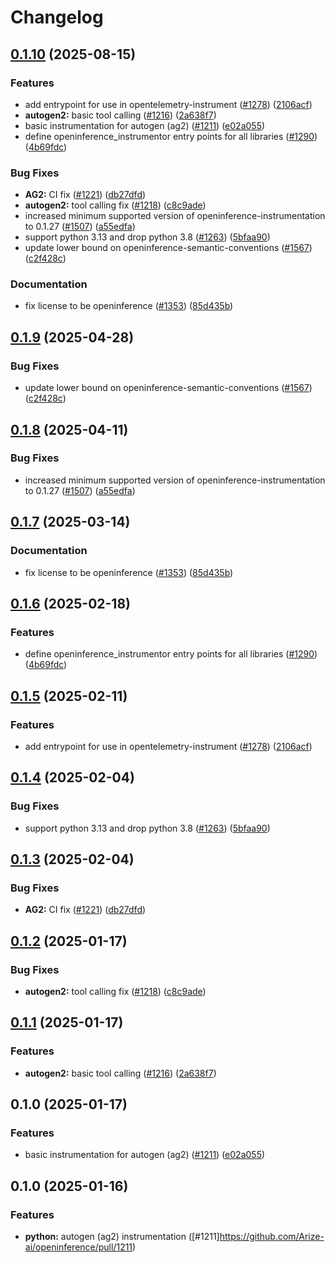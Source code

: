 # Changelog

## [0.1.10](https://github.com/d3x41/openinference/compare/python-openinference-instrumentation-autogen-v0.1.9...python-openinference-instrumentation-autogen-v0.1.10) (2025-08-15)


### Features

* add entrypoint for use in opentelemetry-instrument ([#1278](https://github.com/d3x41/openinference/issues/1278)) ([2106acf](https://github.com/d3x41/openinference/commit/2106acfd6648804abe9b95e41a49df26a500435c))
* **autogen2:** basic tool calling ([#1216](https://github.com/d3x41/openinference/issues/1216)) ([2a638f7](https://github.com/d3x41/openinference/commit/2a638f7ca51a2d77b27a556bed75aa6318aa805b))
* basic instrumentation for autogen (ag2) ([#1211](https://github.com/d3x41/openinference/issues/1211)) ([e02a055](https://github.com/d3x41/openinference/commit/e02a0553eb84ee253c7931738c5116e0a310194a))
* define openinference_instrumentor entry points for all libraries ([#1290](https://github.com/d3x41/openinference/issues/1290)) ([4b69fdc](https://github.com/d3x41/openinference/commit/4b69fdc13210048009e51639b01e7c0c9550c9d1))


### Bug Fixes

* **AG2:** CI fix ([#1221](https://github.com/d3x41/openinference/issues/1221)) ([db27dfd](https://github.com/d3x41/openinference/commit/db27dfd0e9eea601cd7e4b1048fe1d35983de019))
* **autogen2:** tool calling fix ([#1218](https://github.com/d3x41/openinference/issues/1218)) ([c8c9ade](https://github.com/d3x41/openinference/commit/c8c9ade8267e3ba2fa1e48b2d1d77a42444222e4))
* increased minimum supported version of openinference-instrumentation to 0.1.27 ([#1507](https://github.com/d3x41/openinference/issues/1507)) ([a55edfa](https://github.com/d3x41/openinference/commit/a55edfa8900c1f36a73385c7d03f91cffadd85c4))
* support python 3.13 and drop python 3.8 ([#1263](https://github.com/d3x41/openinference/issues/1263)) ([5bfaa90](https://github.com/d3x41/openinference/commit/5bfaa90d800a8f725b3ac7444d16972ed7821738))
* update lower bound on openinference-semantic-conventions ([#1567](https://github.com/d3x41/openinference/issues/1567)) ([c2f428c](https://github.com/d3x41/openinference/commit/c2f428c5916c3dd62cf6670358f37111d4f7fd25))


### Documentation

* fix license to be openinference ([#1353](https://github.com/d3x41/openinference/issues/1353)) ([85d435b](https://github.com/d3x41/openinference/commit/85d435be3af3de5424494cfbdd654454688b7377))

## [0.1.9](https://github.com/Arize-ai/openinference/compare/python-openinference-instrumentation-autogen-v0.1.8...python-openinference-instrumentation-autogen-v0.1.9) (2025-04-28)


### Bug Fixes

* update lower bound on openinference-semantic-conventions ([#1567](https://github.com/Arize-ai/openinference/issues/1567)) ([c2f428c](https://github.com/Arize-ai/openinference/commit/c2f428c5916c3dd62cf6670358f37111d4f7fd25))

## [0.1.8](https://github.com/Arize-ai/openinference/compare/python-openinference-instrumentation-autogen-v0.1.7...python-openinference-instrumentation-autogen-v0.1.8) (2025-04-11)


### Bug Fixes

* increased minimum supported version of openinference-instrumentation to 0.1.27 ([#1507](https://github.com/Arize-ai/openinference/issues/1507)) ([a55edfa](https://github.com/Arize-ai/openinference/commit/a55edfa8900c1f36a73385c7d03f91cffadd85c4))

## [0.1.7](https://github.com/Arize-ai/openinference/compare/python-openinference-instrumentation-autogen-v0.1.6...python-openinference-instrumentation-autogen-v0.1.7) (2025-03-14)


### Documentation

* fix license to be openinference ([#1353](https://github.com/Arize-ai/openinference/issues/1353)) ([85d435b](https://github.com/Arize-ai/openinference/commit/85d435be3af3de5424494cfbdd654454688b7377))

## [0.1.6](https://github.com/Arize-ai/openinference/compare/python-openinference-instrumentation-autogen-v0.1.5...python-openinference-instrumentation-autogen-v0.1.6) (2025-02-18)


### Features

* define openinference_instrumentor entry points for all libraries ([#1290](https://github.com/Arize-ai/openinference/issues/1290)) ([4b69fdc](https://github.com/Arize-ai/openinference/commit/4b69fdc13210048009e51639b01e7c0c9550c9d1))

## [0.1.5](https://github.com/Arize-ai/openinference/compare/python-openinference-instrumentation-autogen-v0.1.4...python-openinference-instrumentation-autogen-v0.1.5) (2025-02-11)


### Features

* add entrypoint for use in opentelemetry-instrument ([#1278](https://github.com/Arize-ai/openinference/issues/1278)) ([2106acf](https://github.com/Arize-ai/openinference/commit/2106acfd6648804abe9b95e41a49df26a500435c))

## [0.1.4](https://github.com/Arize-ai/openinference/compare/python-openinference-instrumentation-autogen-v0.1.3...python-openinference-instrumentation-autogen-v0.1.4) (2025-02-04)


### Bug Fixes

* support python 3.13 and drop python 3.8 ([#1263](https://github.com/Arize-ai/openinference/issues/1263)) ([5bfaa90](https://github.com/Arize-ai/openinference/commit/5bfaa90d800a8f725b3ac7444d16972ed7821738))

## [0.1.3](https://github.com/Arize-ai/openinference/compare/python-openinference-instrumentation-autogen-v0.1.2...python-openinference-instrumentation-autogen-v0.1.3) (2025-02-04)


### Bug Fixes

* **AG2:** CI fix ([#1221](https://github.com/Arize-ai/openinference/issues/1221)) ([db27dfd](https://github.com/Arize-ai/openinference/commit/db27dfd0e9eea601cd7e4b1048fe1d35983de019))

## [0.1.2](https://github.com/Arize-ai/openinference/compare/python-openinference-instrumentation-autogen-v0.1.1...python-openinference-instrumentation-autogen-v0.1.2) (2025-01-17)


### Bug Fixes

* **autogen2:** tool calling fix ([#1218](https://github.com/Arize-ai/openinference/issues/1218)) ([c8c9ade](https://github.com/Arize-ai/openinference/commit/c8c9ade8267e3ba2fa1e48b2d1d77a42444222e4))

## [0.1.1](https://github.com/Arize-ai/openinference/compare/python-openinference-instrumentation-autogen-v0.1.0...python-openinference-instrumentation-autogen-v0.1.1) (2025-01-17)


### Features

* **autogen2:** basic tool calling ([#1216](https://github.com/Arize-ai/openinference/issues/1216)) ([2a638f7](https://github.com/Arize-ai/openinference/commit/2a638f7ca51a2d77b27a556bed75aa6318aa805b))

## 0.1.0 (2025-01-17)


### Features

* basic instrumentation for autogen (ag2) ([#1211](https://github.com/Arize-ai/openinference/issues/1211)) ([e02a055](https://github.com/Arize-ai/openinference/commit/e02a0553eb84ee253c7931738c5116e0a310194a))

## 0.1.0 (2025-01-16)


### Features

* **python:** autogen (ag2) instrumentation ([#1211]https://github.com/Arize-ai/openinference/pull/1211)
